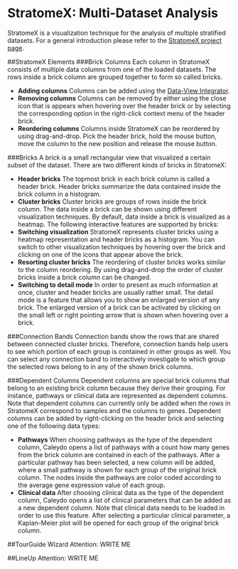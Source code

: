 # StratomeX: Multi-Dataset Analysis

StratomeX is a visualization technique for the analysis of multiple stratified datasets. For a general introduction please refer to the [StratomeX project page](http://stratomex.calyedo.org/). 

[](http://www.youtube.com/watch?v=UcKDbGqHsdE)

##StratomeX Elements
###Brick Columns
Each column in StratomeX consists of multiple data columns from one of the loaded datasets. The rows inside a brick column are grouped together to form so called bricks.

 * **Adding columns** Columns can be added using the [Data-View Integrator](dvi.md).
 * **Removing columns** Columns can be removed by either using the close icon that is appears when hovering over the header brick or by selecting the corresponding option in the right-click context menu of the header brick.
 * **Reordering columns** Columns inside StratomeX can be reordered by using drag-and-drop. Pick the header brick, hold the mouse button, move the column to the new position and release the mouse button.

###Bricks
A brick is a small rectangular view that visualized a certain subset of the dataset. There are two different kinds of bricks in StratomeX:

 * **Header bricks** The topmost brick in each brick column is called a header brick. Header bricks summarize the data contained inside the brick column in a histogram.
 * **Cluster bricks** Cluster bricks are groups of rows inside the brick column. The data inside a brick can be shown using different visualization techniques. By default, data inside a brick is visualized as a heatmap. The following interactive features are supported by bricks:
 * **Switching visualization** StratomeX represents cluster bricks using a heatmap representation and header bricks as a histogram. You can switch to other visualization techniques by hovering over the brick and clicking on one of the icons that appear above the brick.
 * **Resorting cluster bricks** The reordering of cluster bricks works similar to the column reordering. By using drag-and-drop the order of cluster bricks inside a brick column can be changed.
 * **Switching to detail mode** In order to present as much information at once, cluster and header bricks are usually rather small. The detail mode is a feature that allows you to show an enlarged version of any brick. The enlarged version of a brick can be activated by clicking on the small left or right pointing arrow that is shown when hovering over a brick.

###Connection Bands
Connection bands show the rows that are shared between connected cluster bricks. Therefore, connection bands help users to see which portion of each group is contained in other groups as well. You can select any connection band to interactively investigate to which group the selected rows belong to in any of the shown brick columns.

###Dependent Columns
Dependent columns are special brick columns that belong to an existing brick column because they derive their grouping. For instance, pathways or clinical data are represented as dependent columns. Note that dependent columns can currently only be added when the rows in StratomeX correspond to samples and the columns to genes. Dependent columns can be added by right-clicking on the header brick and selecting one of the following data types:

 * **Pathways** When choosing pathways as the type of the dependent column, Caleydo opens a list of pathways with a count how many genes from the brick column are contained in each of the pathways. After a particular pathway has been selected, a new column will be added, where a small pathway is shown for each group of the original brick column. The nodes inside the pathways are color coded according to the average gene expression value of each group.
 * **Clinical data** After choosing clinical data as the type of the dependent column, Caleydo opens a list of clinical parameters that can be added as a new dependent column. Note that clinical data needs to be loaded in order to use this feature. After selecting a particular clinical parameter, a Kaplan-Meier plot will be opened for each group of the original brick column.

##TourGuide Wizard
Attention: WRITE ME

##LineUp
Attention: WRITE ME
